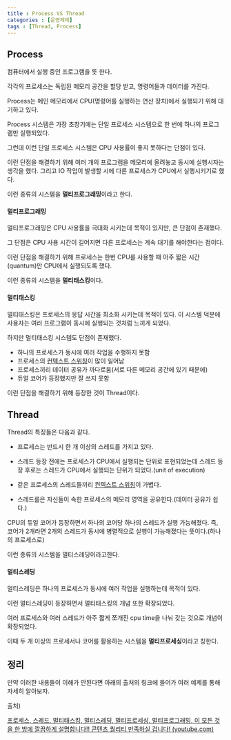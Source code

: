 ```yaml
---
title : Process VS Thread
categories : [운영체제]
tags : [Thread, Process]
---
```


## Process

컴퓨터에서 실행 중인 프로그램을 뜻 한다.

각각의 프로세스는 독립된 메모리 공간을 할당 받고, 명령어들과 데이터를 가진다.

Process는 메인 메모리에서 CPU(명령어를 실행하는 연산 장치)에서 실행되기 위해 대기하고 있다.

Process 시스템은 가장 초창기에는 단일 프로세스 시스템으로 한 번에 하나의 프로그램만 실행되었다.

그런데 이런 단일 프로세스 시스템은 CPU 사용률이 좋지 못하다는 단점이 있다.

이런 단점을 해결하기 위해 여러 개의 프로그램을 메모리에 올려놓고 동시에 실행시자는 생각을 했다. 그리고 IO 작업이 발생할 시에 다른 프로세스가 CPU에서 실행시키기로 했다.

이런 종류의 시스템을 **멀티프로그래밍**이라고 한다.

#### 멀티프로그래밍

멀티프로그래밍은 CPU 사용률을 극대화 시키는데 목적이 있지만, 큰 단점이 존재했다.

그 단점은 CPU 사용 시간이 길어지면 다른 프로세스는 계속 대기를 해야한다는 점이다.

이런 단점을 해결하기 위해 프로세스는 한번 CPU를 사용할 때 아주 짧은 시간(quantum)만 CPU에서 실행되도록 했다. 

이런 종류의 시스템을 **멀티태스킹**이다.

#### 멀티태스킹

멀티태스킹은 프로세스의 응답 시간을 최소화 시키는데 목적이 있다. 이 시스템 덕분에 사용자는 여러 프로그램이 동시에 실행되는 것처럼 느끼게 되었다.

하지만 멀티태스킹 시스템도 단점이 존재했다.

- 하나의 프로세스가 동시에 여러 작업을 수행하지 못함
- 프로세스의 [컨텍스트 스위칭](https://sunjong0214.github.io/posts/Context-Switching/)이 많이 일어남
- 프로세스끼리 데이터 공유가 까다로움(서로 다른 메모리 공간에 있기 때문에)
- 듀얼 코어가 등장했지만 잘 쓰지 못함

이런 단점을 해결하기 위해 등장한 것이 Thread이다.

## Thread

Thread의 특징들은 다음과 같다.

- 프로세스는 반드시 한 개 이상의 스레드를 가지고 있다.

- 스레드 등장 전에는 프로세스가 CPU에서 실행되는 단위로 표현되었는데 스레드 등장 후로는 스레드가 CPU에서 실행되는 단위가 되었다.(unit of execution)

- 같은 프로세스의 스레드들끼리 [컨텍스트 스위칭](https://sunjong0214.github.io/posts/Context-Switching/)이 가볍다.
- 스레드를은 자신들이 속한 프로세스의 메모리 영역을 공유한다.(데이터 공유가 쉽다.)

 CPU의 듀얼 코어가 등장하면서 하나의 코어당 하나의 스레드가 실행 가능해졌다. 즉, 코어가 2개라면 2개의 스레드가 동시에 병렬적으로 실행이 가능해졌다는 뜻이다.(하나의 프로세스로)

이런 종류의 시스템을 멀티스레딩이라고한다.

#### 멀티스레딩

멀티스레딩은 하나의 프로세스가 동시에 여러 작업을 실행하는데 목적이 있다.

이런 멀티스레딩이 등장하면서 멀티태스킹의 개념 또한 확장되었다.

여러 프로세스와 여러 스레드가 아주 짧게 쪼개진 cpu time을 나눠 갖는 것으로 개념이 확장되었다.

이때 두 개 이상의 프로세서나 코어를 활용하는 시스템을 **멀티프로세싱**이라고 칭한다.

## 정리

만약 이러한 내용들이 이해가 안된다면 아래의 출처의 링크에 들어가 여러 예제를 통해 자세히 알아보자.



출처)

[프로세스, 스레드, 멀티태스킹, 멀티스레딩, 멀티프로세싱, 멀티프로그래밍, 이 모든 것을 한 방에 깔끔하게 설명합니다!! 콘텐츠 퀄리티 만족하실 겁니다! (youtube.com)](https://www.youtube.com/watch?v=QmtYKZC0lMU&t=560s&ab_channel=쉬운코드)